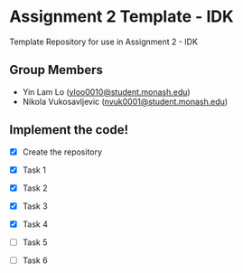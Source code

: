 # Assignment 2 Template - IDK

Template Repository for use in Assignment 2 - IDK

## Group Members

- Yin Lam Lo (yloo0010@student.monash.edu)
- Nikola Vukosavljevic (nvuk0001@student.monash.edu)

## Implement the code!

- [x] Create the repository
- [X] Task 1
- [X] Task 2
- [X] Task 3
- [X] Task 4
- [ ] Task 5
- [ ] Task 6

